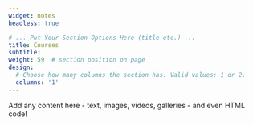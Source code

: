 ```yaml
---
widget: notes
headless: true

# ... Put Your Section Options Here (title etc.) ...
title: Courses
subtitle:
weight: 59  # section position on page
design:
  # Choose how many columns the section has. Valid values: 1 or 2.
  columns: '1'
---
```


Add any content here - text, images, videos, galleries - and even HTML code!
